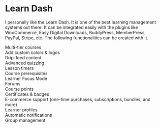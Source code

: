 # Learn Dash
I personally like the Learn Dash. It is one of the best learning management systems out there. 
It can be integrated easily with the plugins like WooCommerce, Easy Digital Downloads, BuddyPress, MemberPress, PayPal, Stripe, etc. 
The following functionalities can be created with it. 

Multi-tier courses  <br>
Add custom colors & logos <br>
Drip-feed content  <br>
Advanced quizzing  <br>
Lesson timers  <br>
Course prerequisites  <br>
Learner Focus Mode  <br>
Forums  <br>
Course points  <br>
Certificates & badges <br>
E-commerce support (one-time purchases, subscriptions, bundles, and more) <br>
Learner profiles   <br>
Automatic notifications   <br>
Group management  <br>
